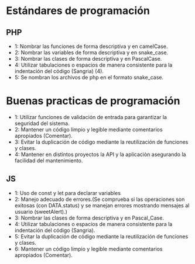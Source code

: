# Estándares de programación

## PHP
* 1: Nombrar las funciones de forma descriptiva y en camelCase.
* 2: Nombrar las variables de forma descriptiva y en snake_case.
* 3: Nombrar las clases de forma descriptiva y en PascalCase.
* 4: Utilizar tabulaciones o espacios de manera consistente para la indentación del código (Sangria) (4). 
* 5: Se nombran los archivos de php en el formato snake_case. 

# Buenas practicas de programación
* 1: Utilizar funciones de validación de entrada para garantizar la seguridad del sistema.
* 2: Mantener un código limpio y legible mediante comentarios apropiados (Comentar).
* 3: Evitar la duplicación de código mediante la reutilización de funciones y clases.
* 4: Mantener en distintos proyectos la API y la aplicaciòn asegurando la facilidad del mantenimiento.

## JS
* 1: Uso de const y let para declarar variables
* 2: Manejo adecuado de errores.(Se comprueba si las operaciones son exitosas (con DATA.status) y se manejan errores mostrando mensajes al usuario (sweetAlert).)
* 3: Nombrar las clases de forma descriptiva y en Pascal_Case.
* 4: Utilizar tabulaciones o espacios de manera consistente para la indentación del código (Sangria).
* 5: Evitar la duplicación de código mediante la reutilización de funciones y clases.
* 6: Mantener un código limpio y legible mediante comentarios apropiados (Comentar).